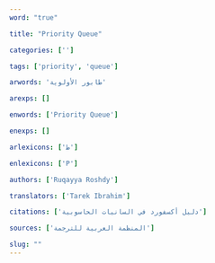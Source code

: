 ```yaml
---
word: "true"

title: "Priority Queue"

categories: ['']

tags: ['priority', 'queue']

arwords: 'طابور اﻷولوية'

arexps: []

enwords: ['Priority Queue']

enexps: []

arlexicons: ['ط']

enlexicons: ['P']

authors: ['Ruqayya Roshdy']

translators: ['Tarek Ibrahim']

citations: ['دليل أكسفورد في السانيات الحاسوبية']

sources: ['المنظمة العربية للترجمة']

slug: ""
---
```


